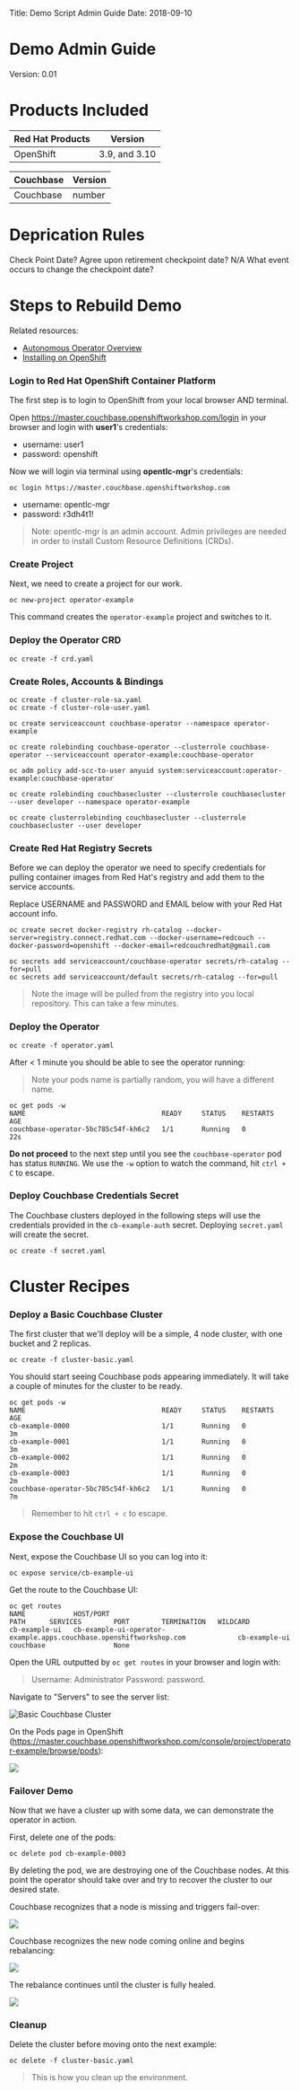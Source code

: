 Title: Demo Script Admin Guide
Date: 2018-09-10

# Demo Admin Guide
Version: 0.01

# Products Included
Red Hat Products | Version
---------------- | -------
OpenShift | 3.9, and 3.10

Couchbase | Version
--------- | -------
Couchbase | number


# Deprication Rules
Check Point Date?
Agree upon retirement checkpoint date? N/A
What event occurs to change the checkpoint date?

# Steps to Rebuild Demo

Related resources:
- [Autonomous Operator Overview](https://docs.couchbase.com/operator/1.0/overview.html)
- [Installing on OpenShift](https://docs.couchbase.com/operator/1.0/install-openshift.html)

### Login to Red Hat OpenShift Container Platform

The first step is to login to OpenShift from your local browser AND terminal.

Open https://master.couchbase.openshiftworkshop.com/login in your browser and login with **user1**'s credentials:

- username: user1
- password: openshift


Now we will login via terminal using **opentlc-mgr**'s credentials:

```
oc login https://master.couchbase.openshiftworkshop.com
```

- username: opentlc-mgr
- password: r3dh4t1!

> Note: opentlc-mgr is an admin account. Admin privileges are needed in order to install Custom Resource Definitions (CRDs).

### Create Project

Next, we need to create a project for our work.

```
oc new-project operator-example
```

This command creates the `operator-example` project and switches to it.

### Deploy the Operator CRD

```
oc create -f crd.yaml
```

### Create Roles, Accounts & Bindings

```
oc create -f cluster-role-sa.yaml
oc create -f cluster-role-user.yaml

oc create serviceaccount couchbase-operator --namespace operator-example

oc create rolebinding couchbase-operator --clusterrole couchbase-operator --serviceaccount operator-example:couchbase-operator

oc adm policy add-scc-to-user anyuid system:serviceaccount:operator-example:couchbase-operator

oc create rolebinding couchbasecluster --clusterrole couchbasecluster --user developer --namespace operator-example

oc create clusterrolebinding couchbasecluster --clusterrole couchbasecluster --user developer

```

### Create Red Hat Registry Secrets

Before we can deploy the operator we need to specify credentials for pulling container images from Red Hat's registry and add them to the service accounts.

Replace USERNAME and PASSWORD and EMAIL below with your Red Hat account info.

```
oc create secret docker-registry rh-catalog --docker-server=registry.connect.redhat.com --docker-username=redcouch --docker-password=openshift --docker-email=redcouchredhat@gmail.com

oc secrets add serviceaccount/couchbase-operator secrets/rh-catalog --for=pull
oc secrets add serviceaccount/default secrets/rh-catalog --for=pull
```
> Note the image will be pulled from the registry into you local repository. This can take a few minutes.

### Deploy the Operator

```
oc create -f operator.yaml
```

After < 1 minute you should be able to see the operator running:

> Note your pods name is partially random, you will have a different name.

```
oc get pods -w
NAME                                  READY     STATUS    RESTARTS   AGE
couchbase-operator-5bc785c54f-kh6c2   1/1       Running   0          22s
```

**Do not proceed** to the next step until you see the `couchbase-operator` pod has status `RUNNING`. We use the `-w` option to watch the command, hit `ctrl + C` to escape.

### Deploy Couchbase Credentials Secret

The Couchbase clusters deployed in the following steps will use the credentials provided in the `cb-example-auth` secret. Deploying `secret.yaml` will create the secret.

```
oc create -f secret.yaml
```

# Cluster Recipes

### Deploy a Basic Couchbase Cluster

The first cluster that we'll deploy will be a simple, 4 node cluster, with one bucket and 2 replicas.

```
oc create -f cluster-basic.yaml
```

You should start seeing Couchbase pods appearing immediately. It will take a couple of minutes for the cluster to be ready.

```
oc get pods -w
NAME                                  READY     STATUS    RESTARTS   AGE
cb-example-0000                       1/1       Running   0          3m
cb-example-0001                       1/1       Running   0          3m
cb-example-0002                       1/1       Running   0          2m
cb-example-0003                       1/1       Running   0          2m
couchbase-operator-5bc785c54f-kh6c2   1/1       Running   0          7m
```
> Remember to hit `ctrl + c` to escape.

### Expose the Couchbase UI

Next, expose the Couchbase UI so you can log into it:

```
oc expose service/cb-example-ui
```

Get the route to the Couchbase UI:

```
oc get routes
NAME            HOST/PORT                                                             PATH      SERVICES        PORT        TERMINATION   WILDCARD
cb-example-ui   cb-example-ui-operator-example.apps.couchbase.openshiftworkshop.com             cb-example-ui   couchbase                 None
```

Open the URL outputted by `oc get routes` in your browser and login with:
> Username: Administrator
> Password: password.

Navigate to "Servers" to see the server list:

![Basic Couchbase Cluster](img/cb-cluster-basic.png)

On the Pods page in OpenShift (https://master.couchbase.openshiftworkshop.com/console/project/operator-example/browse/pods):

![](img/os-cluster-basic.png)

### Failover Demo

Now that we have a cluster up with some data, we can demonstrate the operator in action.

First, delete one of the pods:

```
oc delete pod cb-example-0003
```

By deleting the pod, we are destroying one of the Couchbase nodes. At this point the operator should take over and try to recover the cluster to our desired state.

Couchbase recognizes that a node is missing and triggers fail-over:

![](img/failover-1.png)

Couchbase recognizes the new node coming online and begins rebalancing:

![](img/failover-2.png)

The rebalance continues until the cluster is fully healed.

![](img/failover-3.png)

### Cleanup

Delete the cluster before moving onto the next example:

```
oc delete -f cluster-basic.yaml

```
> This is how you clean up the environment.
